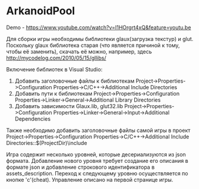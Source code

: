 # ArkanoidPool

Demo - https://www.youtube.com/watch?v=I1HOrgrt4xQ&feature=youtu.be

Для сборки  игры необходимы библиотеки glaux(загрузка текстур) и glut. Поскольку glaux библиотека старая (что является причиной к тому, чтобы её заменить), скачать её можно, например, здесь http://mycodelog.com/2010/05/15/gllibs/ 

Включение библиотек в Visual Studio:
1) Добавить заголовочные файлы к библиотекам Project->Properties->Configuration Properties->C/C++->Additional Include Directories
2) Добавить пути к библиотекам Project->Properties->Configuration Properties->Linker->General->Additional Library Directories
3) Добавить зависимости Glaux.lib, glut32.lib Project->Properties->Configuration Properties->Linker->General->Input->Additional Dependencies

Также необходимо добавить заголовочные файлы самой игры в проект  Project->Properties->Configuration Properties->C/C++->Additional Include Directories::$(ProjectDir)\include

Игра содержит несколько уровней, которые десериализуются из json формата. Добавление нового уровня требует создание его описания в формате json и добавление строкового идентификатора в assets_description. Переход к следующему уровню осуществляется по кнопке 'c'(cheat). Управление описано на первой странице игры.
